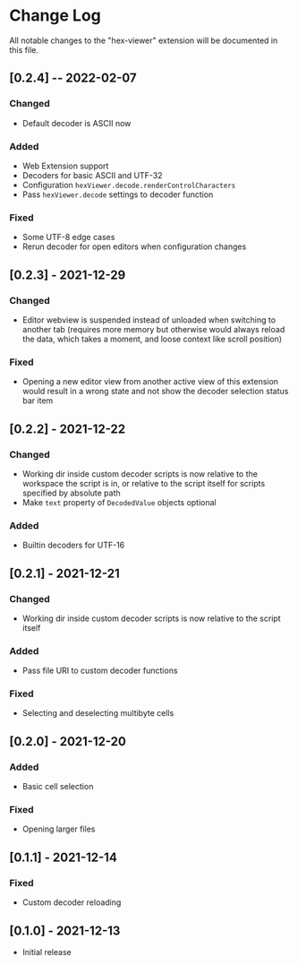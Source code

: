 # Change Log

All notable changes to the "hex-viewer" extension will be documented in this file.

## [0.2.4] -- 2022-02-07
### Changed
- Default decoder is ASCII now
### Added
- Web Extension support
- Decoders for basic ASCII and UTF-32
- Configuration `hexViewer.decode.renderControlCharacters`
- Pass `hexViewer.decode` settings to decoder function
### Fixed
- Some UTF-8 edge cases
- Rerun decoder for open editors when configuration changes

## [0.2.3] - 2021-12-29
### Changed
- Editor webview is suspended instead of unloaded when switching to another tab (requires more memory but otherwise would always reload the data, which takes a moment, and loose context like scroll position)
### Fixed
- Opening a new editor view from another active view of this extension would result in a wrong state and not show the decoder selection status bar item

## [0.2.2] - 2021-12-22
### Changed
- Working dir inside custom decoder scripts is now relative to the workspace the script is in, or relative to the script itself for scripts specified by absolute path
- Make `text` property of `DecodedValue` objects optional
### Added
- Builtin decoders for UTF-16

## [0.2.1] - 2021-12-21
### Changed
- Working dir inside custom decoder scripts is now relative to the script itself
### Added
- Pass file URI to custom decoder functions
### Fixed
- Selecting and deselecting multibyte cells

## [0.2.0] - 2021-12-20
### Added
- Basic cell selection
### Fixed
- Opening larger files

## [0.1.1] - 2021-12-14
### Fixed
- Custom decoder reloading

## [0.1.0] - 2021-12-13
- Initial release
